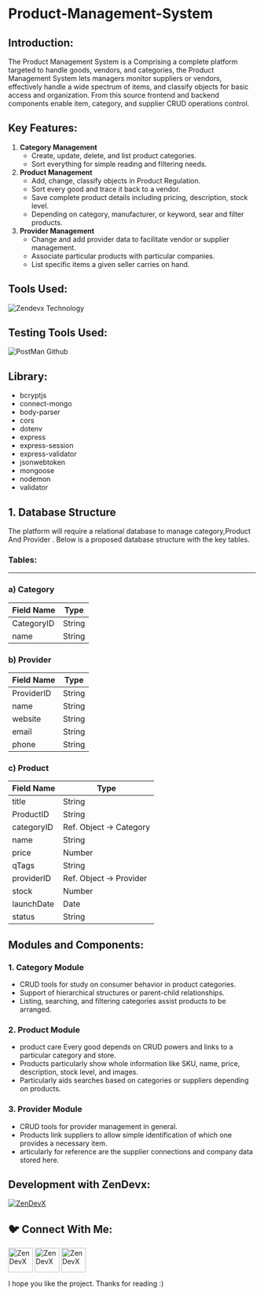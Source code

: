<h1 align="left">Product-Management-System</h1>
<h2 align="left">Introduction:</h2>

The Product Management System is a Comprising a complete platform targeted to handle goods, vendors, and categories, the Product Management System lets managers monitor suppliers or vendors, effectively handle a wide spectrum of items, and classify objects for basic access and organization. From this source frontend and backend components enable item, category, and supplier CRUD operations control.

<h2 align="left">Key Features:</h2>

1. **Category Management**
    - Create, update, delete, and list product categories.
    - Sort everything for simple reading and filtering needs.
2. **Product Management**
    - Add, change, classify objects in Product Regulation.
    - Sort every good and trace it back to a vendor.
    - Save complete product details including pricing, description, stock level.
    - Depending on category, manufacturer, or keyword, sear and filter products.
3. **Provider Management**
    - Change and add provider data to facilitate vendor or supplier management.
    - Associate particular products with particular companies.
    - List specific items a given seller carries on hand.
<h2 align="left">Tools Used:</h2>

![Zendevx Technology](https://github.com/user-attachments/assets/36c979fe-929e-44a4-8958-9c15dc466e35)

<h2 align="left">Testing Tools Used:</h2>

![PostMan Github](https://github.com/user-attachments/assets/3381c639-715f-40b9-85d3-08384553ee12)


<h2 align="left">Library:</h2>

- bcryptjs
- connect-mongo
- body-parser
- cors
- dotenv
- express
- express-session
- express-validator
- jsonwebtoken
- mongoose
- nodemon
- validator

<h2 align="left">1. Database Structure</h2>

The platform will require a relational database to manage category,Product And Provider . Below is a proposed database structure with the key tables.

### **Tables**:

---

### a) Category

| **Field Name** | **Type** |
| --- | --- |
| CategoryID | String |
| name | String |

### b) **Provider**

| **Field Name** | **Type** |
| --- | --- |
| ProviderID | String |
| name | String |
| website | String |
| email | String |
| phone | String |

### c) **Product**

| **Field Name** | **Type** |
| --- | --- |
| title | String |
| ProductID | String |
| categoryID | Ref. Object → Category |
| name | String |
| price | Number |
| qTags | String |
| providerID | Ref. Object → Provider |
| stock | Number |
| launchDate | Date |
| status | String |



<h2 align="left">Modules and Components:</h2>



### 1. **Category Module**

- CRUD tools for study on consumer behavior in product categories.
- Support of hierarchical structures or parent-child relationships.
- Listing, searching, and filtering categories assist products to be arranged.

### 2. **Product Module**

- product care Every good depends on CRUD powers and links to a particular category and store.
- Products particularly show whole information like SKU, name, price, description, stock level, and images.
- Particularly aids searches based on categories or suppliers depending on products.

### 3. **Provider Module**

- CRUD tools for provider management in general.
- Products link suppliers to allow simple identification of which one provides a necessary item.
- articularly for reference are the supplier connections and company data stored here.
<h2 align="left">Development with ZenDevx:</h2>

<a href="https://www.zendevx.com/" target="blank"><img align="center" src="https://github.com/user-attachments/assets/7dd7220f-e83c-4490-9ac2-beab3bcf8c35" alt="ZenDevX" height="auto" width="auto" /></a>


<h2 align="left">🐦 Connect With Me:</h2>

<a href="https://www.linkedin.com/company/zendevx/" target="blank"><img align="center" src="https://github.com/user-attachments/assets/9a6080ca-4265-43e5-8652-9454651970a9" alt="ZenDevX" height="50" width="50" /></a>
<a href="https://www.youtube.com/@zendevx" target="blank"><img align="center" src="https://github.com/user-attachments/assets/1beefdd6-fa17-49c9-bde7-e8f30f539b96" alt="ZenDevX" height="50" width="50" /></a>
<a href="https://x.com/IamZenDevX" target="blank"><img align="center" src="https://github.com/user-attachments/assets/f1eeb865-3d23-407a-9a2b-d76b4e85c6dd" alt="ZenDevX" height="50" width="50" /></a>

I hope you like the project. Thanks for reading :)
